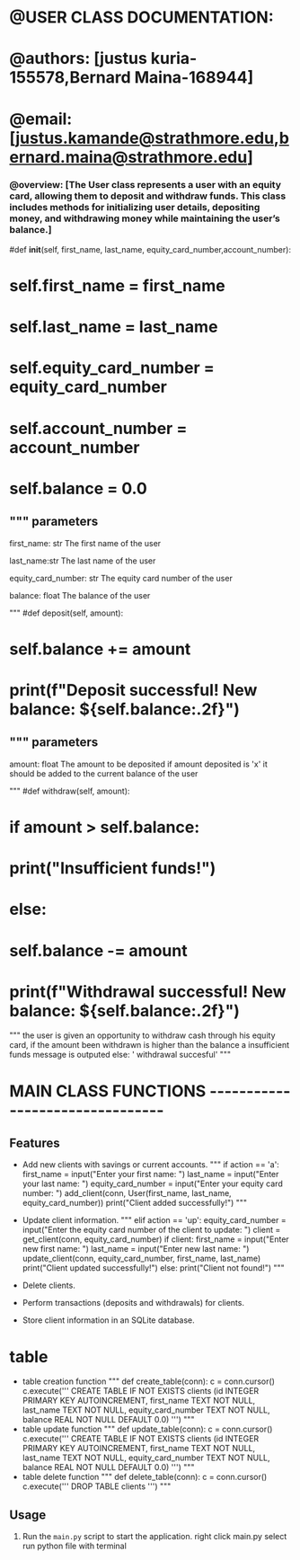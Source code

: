 # @USER CLASS DOCUMENTATION:

# @authors: [justus kuria-155578,Bernard Maina-168944]

# @email: [justus.kamande@strathmore.edu,bernard.maina@strathmore.edu]

### @overview: [The User class represents a user with an equity card, allowing them to deposit and withdraw funds. This class includes methods for initializing user details, depositing money, and withdrawing money while maintaining the user’s balance.]


#def __init__(self, first_name, last_name, equity_card_number,account_number):
#      self.first_name = first_name
#     self.last_name = last_name
#    self.equity_card_number = equity_card_number
#    self.account_number = account_number
#   self.balance = 0.0
"""
parameters
--------------
first_name: str
    The first name of the user

last_name:str
    The last name of the user 

equity_card_number: str
    The equity card number of the user

balance: float
    The balance of the user    

"""
#def deposit(self, amount):
#       self.balance += amount
#      print(f"Deposit successful! New balance: ${self.balance:.2f}")
"""
parameters
--------------  
amount: float
    The amount to be deposited
if amount deposited is 'x' it should be added to the current balance of the user

"""
#def withdraw(self, amount):
#        if amount > self.balance:
#            print("Insufficient funds!")
#        else:
#            self.balance -= amount
#            print(f"Withdrawal successful! New balance: ${self.balance:.2f}")
"""
the user is given an opportunity to withdraw cash through his equity card, 
if the amount been withdrawn is higher than the balance a insufficient funds message is outputed 
else:
     ' withdrawal succesful'
"""

# MAIN CLASS FUNCTIONS --------------------------------

## Features

- Add new clients with savings or current accounts.
"""
  if action == 'a':
            first_name = input("Enter your first name: ")
            last_name = input("Enter your last name: ")
            equity_card_number = input("Enter your equity card number: ")
            add_client(conn, User(first_name, last_name, equity_card_number))
            print("Client added successfully!")
"""
- Update client information.
""" 
elif action == 'up':
            equity_card_number = input("Enter the equity card number of the client to update: ")
            client = get_client(conn, equity_card_number)
            if client:
                first_name = input("Enter new first name: ")
                last_name = input("Enter new last name: ")
                update_client(conn, equity_card_number, first_name, last_name)
                print("Client updated successfully!")
            else:
                print("Client not found!")
"""
- Delete clients.

- Perform transactions (deposits and withdrawals) for clients.
- Store client information in an SQLite database.

# table
- table creation function
"""
def create_table(conn):
c = conn.cursor()
c.execute('''
CREATE TABLE IF NOT EXISTS clients
(id INTEGER PRIMARY KEY AUTOINCREMENT,
first_name TEXT NOT NULL,
last_name TEXT NOT NULL,
equity_card_number TEXT NOT NULL,
balance REAL NOT NULL DEFAULT 0.0)
''')
"""
- table update function
"""
def update_table(conn):
c = conn.cursor()
c.execute('''
CREATE TABLE IF NOT EXISTS clients
(id INTEGER PRIMARY KEY AUTOINCREMENT,
first_name TEXT NOT NULL,
last_name TEXT NOT NULL,
equity_card_number TEXT NOT NULL,
balance REAL NOT NULL DEFAULT 0.0)
''')
"""
- table delete function
"""
def delete_table(conn):
c = conn.cursor()
c.execute('''
DROP TABLE clients
''')
"""

## Usage

1. Run the `main.py` script to start the application.
   right click main.py
   select run  python file with terminal


